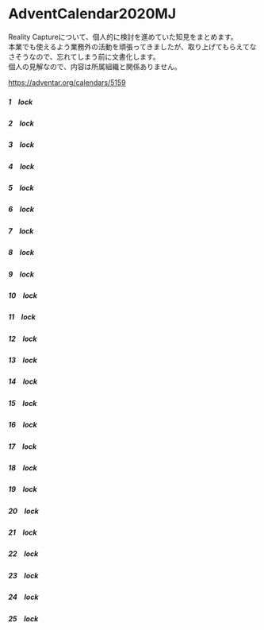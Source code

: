 # AdventCalendar2020MJ
Reality Captureについて、個人的に検討を進めていた知見をまとめます。<br>
本業でも使えるよう業務外の活動を頑張ってきましたが、取り上げてもらえてなさそうなので、忘れてしまう前に文書化します。<br>
個人の見解なので、内容は所属組織と関係ありません。<br>

https://adventar.org/calendars/5159

##### 1　*lock*
##### 2　*lock*
#####  3　*lock*
#####  4　*lock*
#####  5　*lock*
#####  6　*lock*
#####  7　*lock*
#####  8　*lock*
#####  9　*lock*
##### 10　*lock*
##### 11　*lock*
##### 12　*lock*
##### 13　*lock*
##### 14　*lock*
##### 15　*lock*
##### 16　*lock*
##### 17　*lock*
##### 18　*lock*
##### 19　*lock*
##### 20　*lock*
##### 21　*lock*
##### 22　*lock*
##### 23　*lock*
##### 24　*lock*
##### 25　*lock*

